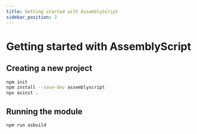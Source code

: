 ```yaml
---
title: Getting started with AssemblyScript
sidebar_position: 2
--- 
```


# Getting started with AssemblyScript

## Creating a new project

```bash 
npm init
npm install --save-dev assemblyscript
npx asinit .
```

## Running the module

```bash
npm run asbuild 
```